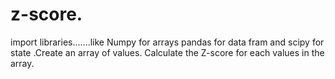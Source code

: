 # z-score.
import libraries.......like Numpy for arrays pandas for data fram and scipy for state .Create an array of values. Calculate the Z-score for each values in the array.
